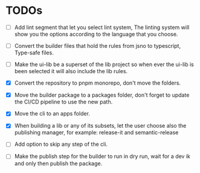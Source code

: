 # TODOs

- [ ] Add lint segment that let you select lint system, The linting system will show you the options according to the language that you choose.

- [ ] Convert the builder files that hold the rules from jsno to typescript, Type-safe files.

- [ ] Make the ui-lib be a superset of the lib project so when ever the ui-lib is been selected it will also include the lib rules.

- [x] Convert the repository to pnpm monorepo, don't move the folders.

- [x] Move the builder package to a packages folder, don't forget to update the CI/CD pipeline to use the new path.

- [x] Move the cli to an apps folder.
- [x] When building a lib or any of its subsets, let the user choose also the publishing manager, for example: release-it and semantic-release

- [ ] Add option to skip any step of the cli.

- [ ] Make the publish step for the builder to run in dry run, wait for a dev ik and only then publish the package.
